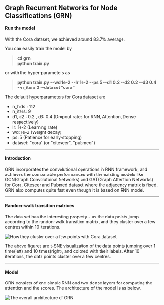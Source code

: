## Graph Recurrent Networks for Node Classifications (GRN)

#### Run the model

With the Cora dataset, we achieved around 83.7% average.

You can easily train the model by

> **cd grn** <br/>
> **python train.py** 


or with the hyper-parameters as 

> **python train.py --wd 1e-2 --lr 1e-2 --ps 5 --d1 0.2 --d2 0.2 --d3 0.4 --n_iters 3 --dataset "cora"**

The default hyperparameters for Cora dataset are

* n_hids : 112
* n_iters: 9
* d1, d2 : 0.2 , d3: 0.4 (Dropout rates for RNN, Attention, Dense respectively)
* lr: 1e-2 (Learning rate)
* wd: 1e-2 (Weight decay)
* ps: 5 (Patience for early-stopping)
* dataset: "cora" (or "citeseer", "pubmed")

---
#### Introduction

GRN incorporates the convolutional operations in RNN framework, and achieves the comparable performances with the existing models like GCN(Graph Convolutoinal Networks) and GAT(Graph Attention Networks) for Cora, Citeseer and Pubmed dataset where the adjacency matrix is fixed. GRN also computes quite fast even though it is based on RNN model.

---
#### Random-walk transition matrices

The data set has the interesting property - as the data points jump according to the randon-walk transition matrix, and they cluster over a few centres within 10 iterations.

![How they cluster over a few points with Cora dataset](https://github.com/wayne1123/grn/blob/master/imgs/cora-10.png)

The above figures are t-SNE visualization of the data points jumping over 1 time(left) and 10 times(right), and colored with their labels. After 10 iterations, the data points cluster over a few centres. 

---
#### Model

GRN consists of one simple RNN and two dense layers for computing the attention and the scores. The architecture of the model is as below.

![The overall architecture of GRN](https://github.com/wayne1123/grn/blob/master/imgs/model.png)
